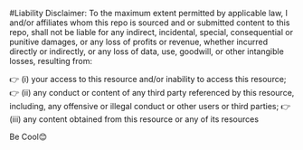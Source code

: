#Liability Disclaimer:
To the maximum extent permitted by applicable law, I and/or affiliates whom this repo is sourced and or submitted content to this repo, shall not be liable for any indirect, incidental, special, consequential or punitive damages, or any loss of profits or revenue, whether incurred directly or indirectly, or any loss of data, use, goodwill, or other intangible losses, resulting from:

👉 (i) your access to this resource and/or inability to access this resource; 👉 (ii) any conduct or content of any third party referenced by this resource, including, any offensive or illegal conduct or other users or third parties; 👉 (iii) any content obtained from this resource or any of its resources

Be Cool😊
